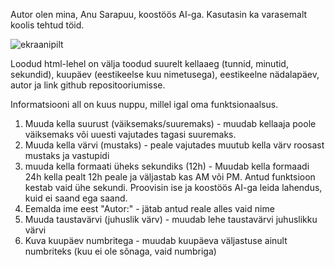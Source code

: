 Autor olen mina, Anu Sarapuu, koostöös AI-ga.
Kasutasin ka varasemalt koolis tehtud töid.

![ekraanipilt](../kodukell1.PNG)

Loodud html-lehel on välja toodud suurelt kellaaeg (tunnid, minutid, sekundid), kuupäev (eestikeelse kuu nimetusega), eestikeelne nädalapäev, autor ja link github repositooriumisse.

Informatsiooni all on kuus nuppu, millel igal oma funktsionaalsus.

1. Muuda kella suurust (väiksemaks/suuremaks) - muudab kellaaja poole väiksemaks või uuesti vajutades tagasi suuremaks.
2. Muuda kella värvi (mustaks) - peale vajutades muutub kella värv roosast mustaks ja vastupidi
3. muuda kella formaati üheks sekundiks (12h) - Muudab kella formaadi 24h kella pealt 12h peale ja väljastab kas AM või PM. Antud funktsioon kestab vaid ühe sekundi. Proovisin ise ja koostöös AI-ga leida lahendus, kuid ei saand ega saand.
4. Eemalda ime eest "Autor:" - jätab antud reale alles vaid nime
5. Muuda taustavärvi (juhuslik värv) - muudab lehe taustavärvi juhuslikku värvi
6. Kuva kuupäev numbritega - muudab kuupäeva väljastuse ainult numbriteks (kuu ei ole sõnaga, vaid numbriga)

